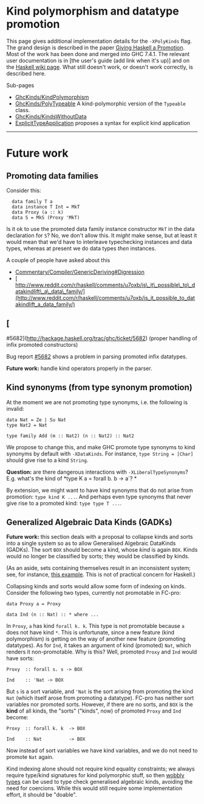 


# Kind polymorphism and datatype promotion



This page gives additional implementation details for the `-XPolyKinds` flag. The grand design is described in the paper [
Giving Haskell a Promotion](http://dreixel.net/research/pdf/ghp.pdf). Most of the work has been done and merged into GHC 7.4.1. The relevant user documentation is in \[the user's guide (add link when it's up)\] and on the [
Haskell wiki page](http://haskell.org/haskellwiki/GHC/Kinds). What still doesn't work, or doesn't work correctly, is described here.



Sub-pages


- [GhcKinds/KindPolymorphism](ghc-kinds/kind-polymorphism)
- [GhcKinds/PolyTypeable](ghc-kinds/poly-typeable) A kind-polymorphic version of the `Typeable` class.
- [GhcKinds/KindsWithoutData](ghc-kinds/kinds-without-data)
- [ExplicitTypeApplication](explicit-type-application) proposes a syntax for explicit kind application

---


# Future work


## Promoting data families



Consider this:


```wiki
  data family T a
  data instance T Int = MkT
  data Proxy (a :: k)
  data S = MkS (Proxy 'MkT)
```


Is it ok to use the promoted data family instance constructor `MkT` in
the data declaration for `S`?  No, we don't allow this. It *might* make
sense, but at least it would mean that we'd have to interleave
typechecking instances and data types, whereas at present we do data
types *then* instances.



A couple of people have asked about this


- [
  Commentary/Compiler/GenericDeriving\#Digression](Commentary/Compiler/GenericDeriving#Digression)
- [
  http://www.reddit.com/r/haskell/comments/u7oxb/is\_it\_possible\_to\_datakindlift\_a\_data\_family/](http://www.reddit.com/r/haskell/comments/u7oxb/is_it_possible_to_datakindlift_a_data_family/)


 


## [
\#5682](http://hackage.haskell.org/trac/ghc/ticket/5682) (proper handling of infix promoted constructors)



Bug report [ \#5682](http://hackage.haskell.org/trac/ghc/ticket/5682) shows a
problem in parsing promoted infix datatypes.



**Future work:** handle kind operators properly in the parser.


## Kind synonyms (from type synonym promotion)



At the moment we are not promoting type synonyms, i.e. the following is invalid:


```wiki
data Nat = Ze | Su Nat
type Nat2 = Nat

type family Add (m :: Nat2) (n :: Nat2) :: Nat2
```


We propose to change this, and make GHC promote
type synonyms to kind synonyms by default with `-XDataKinds`. For instance, `type String = [Char]`
should give rise to a kind `String`.



**Question:** are there dangerous interactions with `-XLiberalTypeSynonyms`? E.g. what's the kind
of *type K a = forall b. b -\> a\`?
*



By extension, we might want to have kind synonyms that do not arise from promotion: `type kind K ...`.
And perhaps even type synonyms that never give rise to a promoted kind: `type type T ...`.


## Generalized Algebraic Data Kinds (GADKs)



**Future work:** this section deals with a proposal to collapse kinds and sorts into a single system
so as to allow Generalised Algebraic DataKinds (GADKs). The sort `BOX` should
become a kind, whose *kind* is again `BOX`. Kinds would no longer be classified by sorts;
they would be classified by kinds.



(As an aside, sets containing themselves result in an inconsistent system; see, for instance,
[
this example](http://www.cs.nott.ac.uk/~txa/g53cfr/l20.agda). This is not of practical
concern for Haskell.)



Collapsing kinds and sorts would allow some form of indexing on kinds. Consider the
following two types, currently not promotable in FC-pro:


```wiki
data Proxy a = Proxy

data Ind (n :: Nat) :: * where ...
```


In `Proxy`, `a` has kind `forall k. k`. This type is not promotable because
`a` does not have kind `*`. This is unfortunate, since a new feature (kind
polymorphism) is getting on the way of another new feature (promoting
datatypes). As for `Ind`, it takes an argument of kind (promoted) `Nat`,
which renders it non-promotable. Why is this? Well, promoted `Proxy` and `Ind`
would have sorts:


```wiki
Proxy  :: forall s. s -> BOX

Ind    :: 'Nat -> BOX
```


But `s` is a sort variable, and `'Nat` is the sort arising from promoting
the kind `Nat` (which itself arose from promoting a datatype). FC-pro has
neither sort variables nor promoted sorts. However, if there are no sorts, and
`BOX` is the **kind** of all kinds, the "sorts" ("kinds", now) of promoted `Proxy`
and `Ind` become:


```wiki
Proxy  :: forall k. k  -> BOX

Ind    :: Nat          -> BOX
```


Now instead of sort variables we have kind variables, and we do not need to promote
`Nat` again.



Kind indexing alone should not require kind equality constraints; we always
require type/kind signatures for kind polymorphic stuff, so then
[
wobbly types](http://research.microsoft.com/en-us/um/people/simonpj/papers/gadt/gadt-rigid-contexts.pdf)
can be used to type check generalised algebraic kinds, avoiding the need for
coercions. While this would still require some implementation effort, it
should be "doable".


